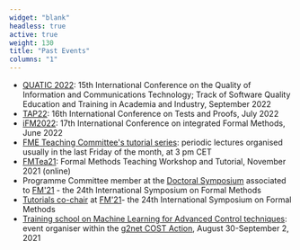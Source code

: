 ```yaml
---
widget: "blank"
headless: true
active: true
weight: 130
title: "Past Events"
columns: "1"
---
```

 - [QUATIC 2022](https://easychair.org/cfp/TAP22): 15th International Conference on the Quality of Information and Communications Technology; Track of Software Quality Education and Training in Academia and Industry, September 2022
 - [TAP22](https://easychair.org/cfp/TAP22): 16th International Conference on Tests and Proofs, July 2022
 - [iFM2022](https://ifm22.si.usi.ch/): 17th International Conference on integrated Formal Methods, June 2022
 - [FME Teaching Committee's tutorial series](https://fme-teaching.github.io/2021/08/24/tutorial-series-of-the-fme-teaching-committee/): periodic lectures organised usually in the last Friday of the month, at 3 pm CET
 - [FMTea21](https://fmtea.github.io/): Formal Methods Teaching Workshop and Tutorial, November 2021 (online)
 - Programme Committee member at the [Doctoral Symposium](https://lcs.ios.ac.cn/fm2021/doctoral-symposim/) associated to [FM'21](https://lcs.ios.ac.cn/fm2021/) - the 24th International Symposium on Formal Methods
 - [Tutorials co-chair](https://lcs.ios.ac.cn/fm2021/committees/) at [FM'21](https://lcs.ios.ac.cn/fm2021/ )- the 24th International Symposium on Formal Methods
 - [Training school on Machine Learning for Advanced Control techniques](https://indico.ego-gw.it/event/217/): event organiser within the [g2net COST Action](http://www.g2net.eu/), August 30-September 2, 2021

